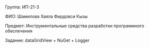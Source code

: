 Группа: ИП-21-3

ФИО: Шамилова Хаяла Фирдовси Кызы

Предмет: Инструментальные средства разработки программного обеспечения

Задание: dataGridView + NuGet + Logger
